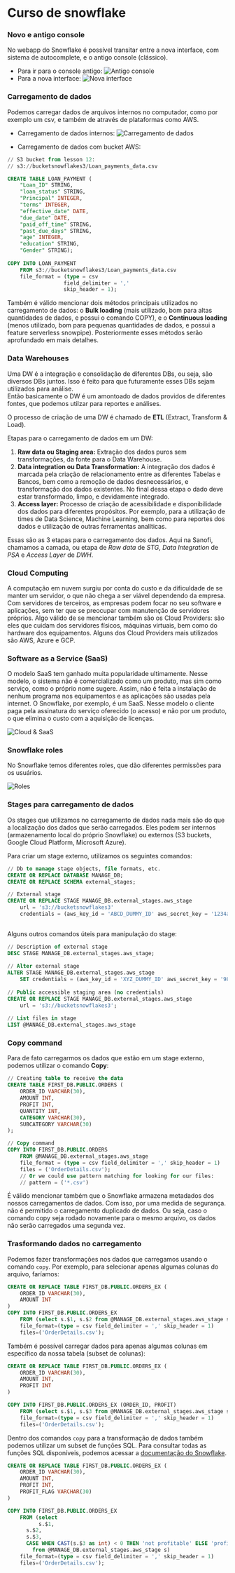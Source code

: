 ﻿# Curso de snowflake

### Novo e antigo console
No webapp do Snowflake é possível transitar entre a nova interface, com sistema de autocomplete, e o antigo console (clássico).
* Para ir para o console antigo:
	 ![Antigo console](https://i.imgur.com/qhBlviF.png)
* Para a nova interface: 
![Nova interface](https://i.imgur.com/grZMjU6.png)

### Carregamento de dados
Podemos carregar dados de arquivos internos no computador, como por exemplo um csv, e também de através de plataformas como AWS.
* Carregamento de dados internos:
![Carregamento de dados](https://i.imgur.com/XEOno3X.png)

* Carregamento de dados com bucket AWS:
```sql
// S3 bucket from lesson 12:
// s3://bucketsnowflakes3/Loan_payments_data.csv

CREATE TABLE LOAN_PAYMENT (
    "Loan_ID" STRING,
    "loan_status" STRING,
    "Principal" INTEGER,
    "terms" INTEGER,
    "effective_date" DATE,
    "due_date" DATE,
    "paid_off_time" STRING,
    "past_due_days" STRING,
    "age" INTEGER,
    "education" STRING,
    "Gender" STRING);
    
COPY INTO LOAN_PAYMENT
    FROM s3://bucketsnowflakes3/Loan_payments_data.csv
    file_format = (type = csv
                  field_delimiter = ','
                  skip_header = 1);
 ```
 
Também é válido mencionar dois métodos principais utilizados no carregamento de dados: o **Bulk loading** (mais utilizado, bom para altas quantidades de dados, e possui o comando COPY), e o **Continuous loading** (menos utilizado, bom para pequenas quantidades de dados, e possui a feature serverless snowpipe). Posteriormente esses métodos serão aprofundado em mais detalhes.
 
 ### Data Warehouses
 Uma DW é a integração e consolidação de diferentes DBs, ou seja, são diversos DBs juntos. Isso é feito para que futuramente esses DBs sejam utilizados para análise.  
 Então basicamente o DW é um amontoado de dados providos de diferentes fontes, que podemos utilzar para reportes e análises.
 
 O processo de criação de uma DW é chamado de **ETL** (Extract, Transform & Load).

Etapas para o carregamento de dados em um DW:
1. **Raw data ou Staging area:** Extração dos dados puros sem transformações, da fonte para o Data Warehouse.
2. **Data integration ou Data Transformation:** A integração dos dados é marcada pela criação de relacionamento entre as diferentes Tabelas e Bancos, bem como a remoção de dados desnecessários, e transformação dos dados existentes. No final dessa etapa o dado deve estar transformado, limpo, e devidamente integrado.
3. **Access layer:** Processo de criação de acessibilidade e disponibilidade dos dados para diferentes propósitos. Por exemplo, para a utilização de times de Data Science, Machine Learning, bem como para reportes dos dados e utilização de outras ferramentas analíticas.

Essas são as 3 etapas para o carregamento dos dados. Aqui na Sanofi, chamamos a camada, ou etapa de *Raw data* de *STG*, *Data Integration* de *PSA* e *Access Layer* de *DWH*.
 
 ### Cloud Computing
 A computação em nuvem surgiu por conta do custo e da dificuldade de se manter um servidor, o que não chega a ser viável dependendo da empresa. Com servidores de terceiros, as empresas podem focar no seu software e aplicações, sem ter que se preocupar com manutenção de servidores próprios.
 Algo válido de se mencionar também são os Cloud Providers: são eles que cuidam dos servidores físicos, máquinas virtuais, bem como do hardware dos equipamentos. Alguns dos Cloud Providers mais utilizados são AWS, Azure e GCP. 

### Software as a Service (SaaS)
O modelo SaaS tem ganhado muita popularidade ultimamente. Nesse modelo, o sistema não é comercializado como um produto, mas sim como serviço, como o próprio nome sugere. Assim, não é feita a instalação de nenhum programa nos equipamentos e as aplicações são usadas pela internet. O Snowflake, por exemplo, é um SaaS.
Nesse modelo o cliente paga pela assinatura do serviço oferecido (o acesso) e não por um produto, o que elimina o custo com a aquisição de licenças.

![Cloud & SaaS](https://i.imgur.com/KZU9yPA.png)

### Snowflake roles
No Snowflake temos diferentes roles, que dão diferentes permissões para os usuários.

![Roles](https://i.imgur.com/B6NbfvU.png)

### Stages para carregamento de dados
Os stages que utilizamos no carregamento de dados nada mais são do que a localização dos dados que serão carregados. Eles podem ser internos (armazenamento local do próprio Snowflake) ou externos (S3 buckets, Google Cloud Platform, Microsoft Azure).

Para criar um stage externo, utilizamos os seguintes comandos:
```sql
// Db to manage stage objects, file formats, etc.
CREATE OR REPLACE DATABASE MANAGE_DB;
CREATE OR REPLACE SCHEMA external_stages;

// External stage
CREATE OR REPLACE STAGE MANAGE_DB.external_stages.aws_stage
    url = 's3://bucketsnowflakes3'
    credentials = (aws_key_id = 'ABCD_DUMMY_ID' aws_secret_key = '1234abcd_key');
    
```

Alguns outros comandos úteis para manipulação do stage:
```sql
// Description of external stage
DESC STAGE MANAGE_DB.external_stages.aws_stage;
    
// Alter external stage
ALTER STAGE MANAGE_DB.external_stages.aws_stage
    SET credentials = (aws_key_id = 'XYZ_DUMMY_ID' aws_secret_key = '987xyz')
    
// Public accessible staging area (no credentials)
CREATE OR REPLACE STAGE MANAGE_DB.external_stages.aws_stage
    url = 's3://bucketsnowflakes3';
    
// List files in stage
LIST @MANAGE_DB.external_stages.aws_stage
```

### Copy command
Para de fato carregarmos os dados que estão em um stage externo, podemos utilizar o comando **Copy**:
```sql
// Creating table to receive the data
CREATE TABLE FIRST_DB.PUBLIC.ORDERS (
    ORDER_ID VARCHAR(30),
    AMOUNT INT,
    PROFIT INT,
    QUANTITY INT,
    CATEGORY VARCHAR(30),
    SUBCATEGORY VARCHAR(30)
);

// Copy command
COPY INTO FIRST_DB.PUBLIC.ORDERS
    FROM @MANAGE_DB.external_stages.aws_stage
    file_format = (type = csv field_delimiter = ',' skip_header = 1)
    files = ('OrderDetails.csv');
    // Or we could use pattern matching for looking for our files:
    // pattern = ('*.csv')
```
É válido mencionar também que o Snowflake armazena metadados dos nossos carregamentos de dados. Com isso, por uma medida de segurança. não é permitido o carregamento duplicado de dados. Ou seja, caso o comando copy seja rodado novamente para o mesmo arquivo, os dados não serão carregados uma segunda vez.

### Trasformando dados no carregamento
Podemos fazer transformações nos dados que carregamos usando o comando `copy`. Por exemplo, para selecionar apenas algumas colunas do arquivo, faríamos:
```sql
CREATE OR REPLACE TABLE FIRST_DB.PUBLIC.ORDERS_EX (
	ORDER_ID VARCHAR(30),
	AMOUNT INT
)
COPY INTO FIRST_DB.PUBLIC.ORDERS_EX
    FROM (select s.$1, s.$2 from @MANAGE_DB.external_stages.aws_stage s)
    file_format=(type = csv field_delimiter = ',' skip_header = 1)
    files=('OrderDetails.csv');
```
Também é possível carregar dados para apenas algumas colunas em específico da nossa tabela (subset de colunas):
```sql
CREATE OR REPLACE TABLE FIRST_DB.PUBLIC.ORDERS_EX (
    ORDER_ID VARCHAR(30),
    AMOUNT INT,
    PROFIT INT
)

COPY INTO FIRST_DB.PUBLIC.ORDERS_EX (ORDER_ID, PROFIT)
    FROM (select s.$1, s.$3 from @MANAGE_DB.external_stages.aws_stage s)
    file_format=(type = csv field_delimiter = ',' skip_header = 1)
    files=('OrderDetails.csv');
```
Dentro dos comandos `copy` para a transformação de dados também podemos utilizar um subset de funções SQL. Para consultar todas as funções SQL disponíveis, podemos acessar a [documentação do Snowflake](https://docs.snowflake.com/en/user-guide/data-load-transform.html#supported-functions).
```sql
CREATE OR REPLACE TABLE FIRST_DB.PUBLIC.ORDERS_EX (
    ORDER_ID VARCHAR(30),
    AMOUNT INT,
    PROFIT INT,
    PROFIT_FLAG VARCHAR(30)
)

COPY INTO FIRST_DB.PUBLIC.ORDERS_EX
    FROM (select
          s.$1,
	  s.$2,
	  s.$3,
	  CASE WHEN CAST(s.$3 as int) < 0 THEN 'not profitable' ELSE 'profitable' END
        from @MANAGE_DB.external_stages.aws_stage s)
    file_format=(type = csv field_delimiter = ',' skip_header = 1)
    files=('OrderDetails.csv');
```
